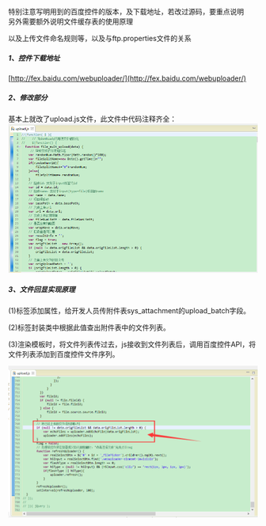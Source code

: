 特别注意写明用到的百度控件的版本，及下载地址，若改过源码，要重点说明  
另外需要额外说明文件缓存表的使用原理

以及上传文件命名规则等，以及与ftp.properties文件的关系

##### 1、控件下载地址

[http://fex.baidu.com/webuploader/](http://fex.baidu.com/webuploader/)

##### 2、修改部分

基本上就改了upload.js文件，此文件中代码注释齐全：![](/assets/WebUploader1.png)

##### 3、文件回显实现原理

\(1\)标签添加属性，给开发人员传附件表sys\_attachment的upload\_batch字段。

\(2\)标签封装类中根据此值查出附件表中的文件列表。

\(3\)渲染模板时，将文件列表传过去，js接收到文件列表后，调用百度控件API，将文件列表添加到百度控件文件序列。

![](/assets/WebUploader2.png)

##### 



